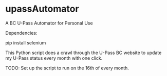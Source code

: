 # upassAutomator
A BC U-Pass Automator for Personal Use

Dependencies:

pip install selenium


This Python script does a crawl through the U-Pass BC website to update my U-Pass status every month with one click.

TODO: 
Set up the script to run on the 16th of every month.
